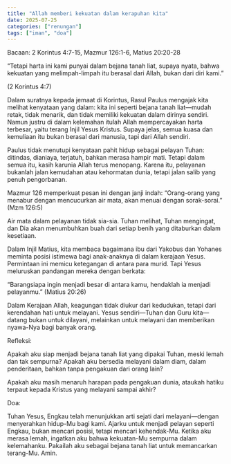 ```yaml
---
title: "Allah memberi kekuatan dalam kerapuhan kita"
date: 2025-07-25
categories: ["renungan"]
tags: ["iman", "doa"]
---
```


Bacaan: 2 Korintus 4:7-15, Mazmur 126:1-6, Matius 20:20-28

“Tetapi harta ini kami punyai dalam bejana tanah liat, supaya nyata, bahwa kekuatan yang melimpah-limpah itu berasal dari Allah, bukan dari diri kami.”

(2 Korintus 4:7)

Dalam suratnya kepada jemaat di Korintus, Rasul Paulus mengajak kita melihat kenyataan yang dalam: kita ini seperti bejana tanah liat—mudah retak, tidak menarik, dan tidak memiliki kekuatan dalam dirinya sendiri. Namun justru di dalam kelemahan itulah Allah mempercayakan harta terbesar, yaitu terang Injil Yesus Kristus. Supaya jelas, semua kuasa dan kemuliaan itu bukan berasal dari manusia, tapi dari Allah sendiri.

Paulus tidak menutupi kenyataan pahit hidup sebagai pelayan Tuhan: ditindas, dianiaya, terjatuh, bahkan merasa hampir mati. Tetapi dalam semua itu, kasih karunia Allah terus menopang. Karena itu, pelayanan bukanlah jalan kemudahan atau kehormatan dunia, tetapi jalan salib yang penuh pengorbanan.

Mazmur 126 memperkuat pesan ini dengan janji indah:
“Orang-orang yang menabur dengan mencucurkan air mata, akan menuai dengan sorak-sorai.”
(Mzm 126:5)

Air mata dalam pelayanan tidak sia-sia. Tuhan melihat, Tuhan mengingat, dan Dia akan menumbuhkan buah dari setiap benih yang ditaburkan dalam kesetiaan.

Dalam Injil Matius, kita membaca bagaimana ibu dari Yakobus dan Yohanes meminta posisi istimewa bagi anak-anaknya di dalam kerajaan Yesus. Permintaan ini memicu ketegangan di antara para murid. Tapi Yesus meluruskan pandangan mereka dengan berkata:

“Barangsiapa ingin menjadi besar di antara kamu, hendaklah ia menjadi pelayanmu.”
(Matius 20:26)

Dalam Kerajaan Allah, keagungan tidak diukur dari kedudukan, tetapi dari kerendahan hati untuk melayani. Yesus sendiri—Tuhan dan Guru kita—datang bukan untuk dilayani, melainkan untuk melayani dan memberikan nyawa-Nya bagi banyak orang.

Refleksi:

Apakah aku siap menjadi bejana tanah liat yang dipakai Tuhan, meski lemah dan tak sempurna?
Apakah aku bersedia melayani dalam diam, dalam penderitaan, bahkan tanpa pengakuan dari orang lain?

Apakah aku masih menaruh harapan pada pengakuan dunia, ataukah hatiku terpaut kepada Kristus yang melayani sampai akhir?

Doa:

Tuhan Yesus, Engkau telah menunjukkan arti sejati dari melayani—dengan menyerahkan hidup-Mu bagi kami. Ajarku untuk menjadi pelayan seperti Engkau, bukan mencari posisi, tetapi mencari kehendak-Mu. Ketika aku merasa lemah, ingatkan aku bahwa kekuatan-Mu sempurna dalam kelemahanku. Pakailah aku sebagai bejana tanah liat untuk memancarkan terang-Mu. Amin.
